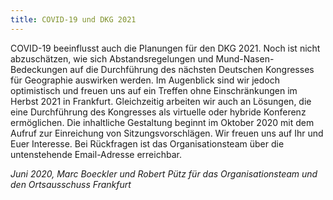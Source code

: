 ```yaml
---
title: COVID-19 und DKG 2021
---
```


COVID-19 beeinflusst auch die Planungen für den DKG 2021. Noch ist nicht abzuschätzen, wie sich Abstandsregelungen und Mund-Nasen-Bedeckungen auf die Durchführung des nächsten Deutschen Kongresses für Geographie auswirken werden. Im Augenblick sind wir jedoch optimistisch und freuen uns auf ein Treffen ohne Einschränkungen im Herbst 2021 in Frankfurt. Gleichzeitig arbeiten wir auch an Lösungen, die eine Durchführung des Kongresses als virtuelle oder hybride Konferenz ermöglichen. Die inhaltliche Gestaltung beginnt im Oktober 2020 mit dem Aufruf zur Einreichung von Sitzungsvorschlägen. Wir freuen uns auf Ihr und Euer Interesse. Bei Rückfragen ist das Organisationsteam über die untenstehende Email-Adresse erreichbar. 

*Juni 2020, Marc Boeckler und Robert Pütz für das Organisationsteam und den Ortsausschuss Frankfurt*

